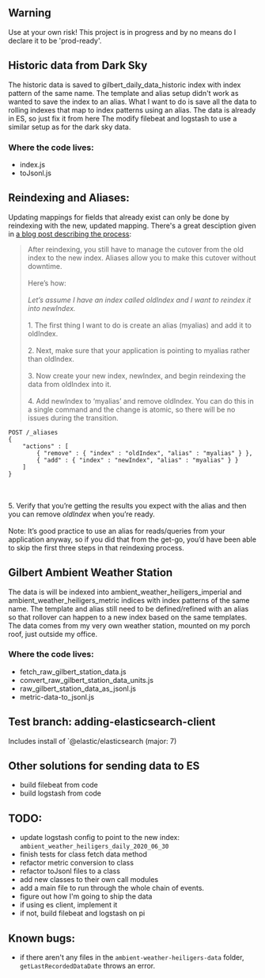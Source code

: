 ## Warning
Use at your own risk!
This project is in progress and by no means do I declare it to be 'prod-ready'.

## Historic data from Dark Sky
The historic data is saved to gilbert_daily_data_historic index with index pattern of the same name. The template and alias setup didn't work as wanted to save the index to an alias.
What I want to do is save all the data to rolling indexes that map to index patterns using an alias.
The data is already in ES, so just fix it from here
The modify filebeat and logstash to use a similar setup as for the dark sky data.
### Where the code lives:
 - index.js
 - toJsonl.js


## Reindexing and Aliases:
Updating mappings for fields that already exist can only be done by reindexing with the new, updated mapping.
There's a great desciption given in [a blog post describing the process](https://www.objectrocket.com/blog/elasticsearch/elasticsearch-aliases/):
>After reindexing, you still have to manage the cutover from the old index to the new index. Aliases allow you to make this cutover without downtime.<br></br> Here’s how:<br></br>_Let’s assume I have an index called oldIndex and I want to reindex it into newIndex._
<br></br>1. The first thing I want to do is create an alias (myalias) and add it to oldIndex.
<br></br>2. Next, make sure that your application is pointing to myalias rather than oldIndex.
<br></br>3. Now create your new index, newIndex, and begin reindexing the data from oldIndex into it.
<br></br>4. Add newIndex to ‘myalias’ and remove oldIndex. You can do this in a single command and the change is atomic, so there will be no issues during the transition.
```
POST /_aliases
{
    "actions" : [
        { "remove" : { "index" : "oldIndex", "alias" : "myalias" } },
        { "add" : { "index" : "newIndex", "alias" : "myalias" } }
    ]
}
```
<br></br>5. Verify that you’re getting the results you expect with the alias and then you can remove *oldIndex* when you’re ready.
<br></br>Note: It’s good practice to use an alias for reads/queries from your application anyway, so if you did that from the get-go, you’d have been able to skip the first three steps in that reindexing process.

## Gilbert Ambient Weather Station
The data is will be indexed into ambient_weather_heiligers_imperial and ambient_weather_heiligers_metric indices with index patterns of the same name. The template and alias still need to be defined/refined with an alias so that rollover can happen to a new index based on the same templates.
The data comes from my very own weather station, mounted on my porch roof, just outside my office.


### Where the code lives:
 - fetch_raw_gilbert_station_data.js
 - convert_raw_gilbert_station_data_units.js
 - raw_gilbert_station_data_as_jsonl.js
 - metric-data-to_jsonl.js

## Test branch: adding-elasticsearch-client
Includes install of `@elastic/elasticsearch (major: 7)

## Other solutions for sending data to ES
 - build filebeat from code
 - build logstash from code

## TODO:
 - update logstash config to point to the new index: `ambient_weather_heiligers_daily_2020_06_30`
 - finish tests for class fetch data method
 - refactor metric conversion to class
 - refactor toJsonl files to a class
 - add new classes to their own call modules
 - add a main file to run through the whole chain of events.
 - figure out how I'm going to ship the data
 - if using es client, implement it
 - if not, build filebeat and logstash on pi

## Known bugs:
 - if there aren't any files in the `ambient-weather-heiligers-data` folder, `getLastRecordedDataDate` throws an error.
